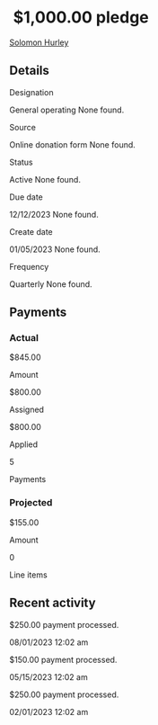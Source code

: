               

 $1,000.00 pledge
================

[Solomon Hurley](/skyux/)

Details
-------

Designation

General operating None found.

Source

Online donation form None found.

Status

Active None found.

Due date

12/12/2023 None found.

Create date

01/05/2023 None found.

Frequency

Quarterly None found.

Payments
--------

### Actual

$845.00

Amount

$800.00

Assigned

$800.00

Applied

5

Payments

### Projected

$155.00

Amount

0

Line items

Recent activity
---------------

$250.00 payment processed.

08/01/2023 12:02 am

$150.00 payment processed.

05/15/2023 12:02 am

$250.00 payment processed.

02/01/2023 12:02 am
